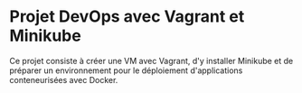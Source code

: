 # Projet DevOps avec Vagrant et Minikube

Ce projet consiste à créer une VM avec Vagrant, d'y installer Minikube et de préparer un environnement pour le déploiement d'applications conteneurisées avec Docker.

